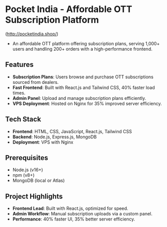 # Pocket India - Affordable OTT Subscription Platform
(http://pocketindia.shop/)
- An affordable OTT platform offering subscription plans, serving 1,000+ users and handling 200+ orders with a high-performance frontend.

## Features

- **Subscription Plans**: Users browse and purchase OTT subscriptions sourced from dealers.
- **Fast Frontend**: Built with React.js and Tailwind CSS, 40% faster load times.
- **Admin Panel**: Upload and manage subscription plans efficiently.
- **VPS Deployment**: Hosted on Nginx for 35% improved server efficiency.

## Tech Stack

- **Frontend**: HTML, CSS, JavaScript, React.js, Tailwind CSS
- **Backend**: Node.js, Express.js, MongoDB
- **Deployment**: VPS with Nginx

## Prerequisites

- Node.js (v16+)
- npm (v8+)
- MongoDB (local or Atlas)

## Project Highlights

- **Frontend Lead**: Built with React.js, optimized for speed.
- **Admin Workflow**: Manual subscription uploads via a custom panel.
- **Performance**: 40% faster UI, 35% better server efficiency.
